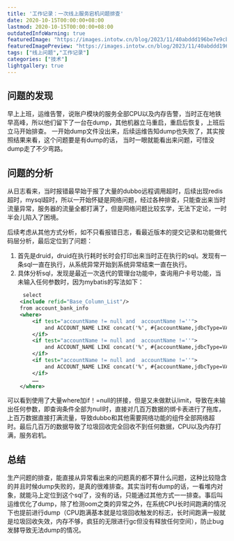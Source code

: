 ```yaml
---
title: '工作记录：一次线上服务宕机问题排查'
date: 2020-10-15T00:00:00+08:00
lastmod: 2020-10-15T00:00:00+08:00
outdatedInfoWarning: true
featuredImage: "https://images.intotw.cn/blog/2023/11/40abddd196be7e9cb79b83534d4983a4.webp"
featuredImagePreview: "https://images.intotw.cn/blog/2023/11/40abddd196be7e9cb79b83534d4983a4.webp"
tags: ["线上问题","工作记录"]
categories: ["技术"]
lightgallery: true
---
```

## 问题的发现
早上上班，运维告警，说账户模块的服务全部CPU以及内存告警，当时正在地铁早高峰，所以他们留下了一台在dump，其他机器立马重启，重启后恢复，上班后立马开始排查。
一开始dump文件没出来，后续运维告知dump也失败了，其实按照结果来看，这个问题要是有dump的话， 当时一眼就能看出来问题，可惜没dump走了不少弯路。

## 问题的分析
从日志看来，当时报错最早始于报了大量的dubbo远程调用超时，后续出现redis超时，mysql超时，所以一开始怀疑是网络问题，经过各种排查，只能查出来当时流量异常，服务器的流量全都打满了，但是网络问题比较玄学，无法下定论，一时半会儿陷入了困境。

后续考虑从其他方式分析，如不只看报错日志，看最近版本的提交记录和功能做代码层分析，最后定位到了问题：
1. 首先是druid，druid在执行耗时长时会打印出来当时正在执行的sql。发现有一条sql一直在执行，从系统异常开始到系统异常结束一直在执行。
2. 具体分析sql，发现是最近一次迭代的管理台功能中，查询用户卡号功能，当未输入任何参数时，因为mybatis的写法如下：

```xml
     select
    <include refid="Base_Column_List"/>
    from account_bank_info
    <where>
        <if test="accountName != null and  accountName !=''">
            and ACCOUNT_NAME LIKE concat('%', #{accountName,jdbcType=VARCHAR}, '%')
        </if>
        <if test="accountName != null and  accountName !=''">
            and ACCOUNT_NAME LIKE concat('%', #{accountName,jdbcType=VARCHAR}, '%')
        </if>
        <if test="accountName != null and  accountName !=''">
            and ACCOUNT_NAME LIKE concat('%', #{accountName,jdbcType=VARCHAR}, '%')
        </if>
        ……
    </where>
```


可以看到使用了大量where加if！=null的拼接，但是又未做默认limit，导致在未输出任何参数，即查询条件全部为null时，直接对几百万数据的绑卡表进行了拖库，上百万数据直接打满流量，导致dubbo和其他需要网络功能的组件全部网络超时。最后几百万的数据导致了垃圾回收完全回收不到任何数据，CPU以及内存打满，服务宕机。


## 总结
生产问题的排查，能直接从异常看出来的问题真的都不算什么问题，这种比较隐含的并且时候dump失败的，是真的很难排查。其实当时有dump的话，一看堆内对象，就能马上定位到这个sql了，没有的话，只能通过其他方式一一排查。事后叫运维优化了dump，除了检测oom之类的异常之外，在系统CPU长时间跑满的情况下也提前进行dump（CPU跑满基本就是垃圾回收触发的标志，长时间跑满一般就是垃圾回收失效，内存不够，疯狂的无限进行gc但没有释放任何空间），防止bug发酵导致无法dump的情况。